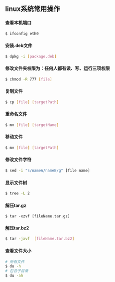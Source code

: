 linux系统常用操作
---

#### 查看本机端口

```bash
$ ifconfig eth0
```

#### 安装.deb文件
```bash
$ dpkg -i [package.deb]
```

#### 修改文件夹权限为：任何人都有读、写、运行三项权限
```bash
$ chmod -R 777 [file]
```

#### 复制文件
```bash
$ cp [file] [targetPath]
```

#### 重命名文件
```bash
$ mv [file] [targetName]
```

#### 移动文件
```bash
$ mv [file] [targetPath]
```

#### 修改文件字符
```bash
$ sed -i "s/nameA/nameB/g" [file name]
```

#### 显示文件树
```bash
$ tree -L 2
```

#### 解压tar.gz
```
$ tar -xzvf [fileName.tar.gz]
```

#### 解压tar.bz2 
```bash
$ tar -jxvf  [fileName.tar.bz2]
```

#### 查看文件大小
```bash
# 所有文件
$ du -h 
# 包含子目录
$ du -ah
```
